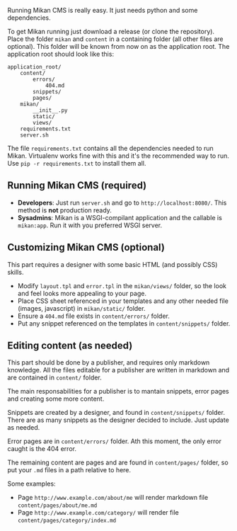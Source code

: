 Running Mikan CMS is really easy. It just needs python and some dependencies.

To get Mikan running just download a release (or clone the repository).
Place the folder `mikan` and `content` in a containing folder (all other files are optional).
This folder will be known from now on as the application root.
The application root should look like this:

    application_root/
        content/
            errors/
                404.md
            snippets/
            pages/
        mikan/
            __init__.py
            static/
            views/
        requirements.txt
        server.sh

The file `requirements.txt` contains all the dependencies needed to run Mikan.
Virtualenv works fine with this and it's the recommended way to run.
Use `pip -r requirements.txt` to install them all.

## Running Mikan CMS (required)

* **Developers**: Just run `server.sh` and go to `http://localhost:8080/`. This method is **not** production ready.
* **Sysadmins**: Mikan is a WSGI-compilant application and the callable is `mikan:app`. Run it with you preferred WSGI server.

## Customizing Mikan CMS (optional)

This part requires a designer with some basic HTML (and possibly CSS) skills.

* Modify `layout.tpl` and `error.tpl` in the `mikan/views/` folder, so the look and feel looks more appealing to your page.
* Place CSS sheet referenced in your templates and any other needed file (images, javascript) in `mikan/static/` folder.
* Ensure a `404.md` file exists in `content/errors/` folder.
* Put any snippet referenced on the templates in `content/snippets/` folder.

## Editing content (as needed)

This part should be done by a publisher, and requires only markdown knowledge.
All the files editable for a publisher are written in markdown and are contained in `content/` folder.

The main responsabilities for a publisher is to mantain snippets, error pages and creating some more content.

Snippets are created by a designer, and found in `content/snippets/` folder.
There are as many snippets as the designer decided to include. Just update as needed.

Error pages are in `content/errors/` folder. Ath this moment, the only error caught is the 404 error.

The remaining content are pages and are found in `content/pages/` folder, so put your `.md` files in a path relative to here.

Some examples:

* Page `http://www.example.com/about/me` will render markdown file `content/pages/about/me.md`
* Page `http://www.example.com/category/` will render file `content/pages/category/index.md`
